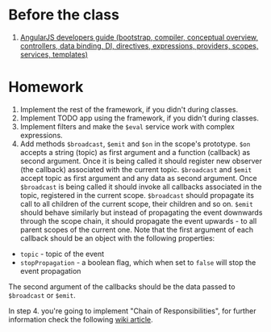 # Before the class

1. [AngularJS developers guide (bootstrap, compiler, conceptual overview, controllers, data binding, DI, directives, expressions, providers, scopes, services, templates)](https://docs.angularjs.org/guide)

# Homework

1. Implement the rest of the framework, if you didn't during classes.
2. Implement TODO app using the framework, if you didn't during classes.
3. Implement filters and make the `$eval` service work with complex expressions.
4. Add methods `$broadcast`, `$emit` and `$on` in the scope's prototype. `$on` accepts a string (topic) as first argument and a function (callback) as second argument. Once it is being called it should register new observer (the callback) associated with the current topic. `$broadcast` and `$emit` accept topic as first argument and any data as second argument. Once `$broadcast` is being called it should invoke all callbacks associated in the topic, registered in the current scope. `$broadcast` should propagate its call to all children of the current scope, their children and so on. `$emit` should behave similarly but instead of propagating the event downwards through the scope chain, it should propagate the event upwards - to all parent scopes of the current one.
Note that the first argument of each callback should be an object with the following properties:

- `topic` - topic of the event
- `stopPropagation` - a boolean flag, which when set to `false` will stop the event propagation

The second argument of the callbacks should be the data passed to `$broadcast` or `$emit`.

In step 4. you're going to implement "Chain of Responsibilities", for further information check the following [wiki article](https://en.wikipedia.org/wiki/Chain-of-responsibility_pattern).
